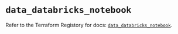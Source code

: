 # `data_databricks_notebook`

Refer to the Terraform Registory for docs: [`data_databricks_notebook`](https://registry.terraform.io/providers/databricks/databricks/1.19.0/docs/data-sources/notebook).
